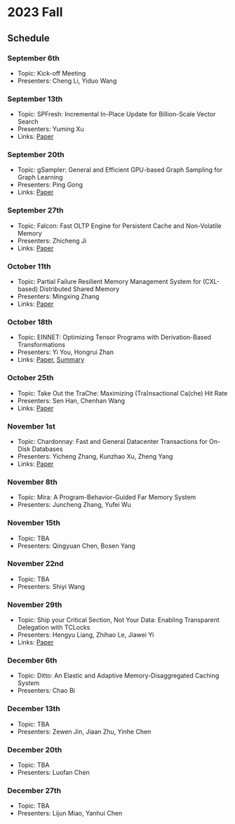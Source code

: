 # 2023 Fall

## Schedule

### September 6th

- Topic: Kick-off Meeting
- Presenters: Cheng Li, Yiduo Wang

### September 13th

- Topic: SPFresh: Incremental In-Place Update for Billion-Scale Vector Search
- Presenters: Yuming Xu
- Links: [Paper](https://rec.ustc.edu.cn/share/c1837200-5170-11ee-aad1-b9843821eb70)

### September 20th

- Topic: gSampler: General and Efficient GPU-based Graph Sampling for Graph Learning
- Presenters: Ping Gong
- Links: [Paper](https://rec.ustc.edu.cn/share/756f80a0-55e5-11ee-9910-9716e81e8cc9)

### September 27th

- Topic: Falcon: Fast OLTP Engine for Persistent Cache and Non-Volatile Memory
- Presenters: Zhicheng Ji
- Links: [Paper](https://cloud.tsinghua.edu.cn/f/f6d25a2e0d6f4f66ba2c/)

### October 11th

- Topic: Partial Failure Resilient Memory Management System for (CXL-based) Distributed Shared Memory
- Presenters: Mingxing Zhang
- Links: [Paper](https://rec.ustc.edu.cn/share/d6d29d40-5c71-11ee-9d4f-c1660e8b7d15)

### October 18th

- Topic: EINNET: Optimizing Tensor Programs with Derivation-Based Transformations
- Presenters: Yi You, Hongrui Zhan
- Links: [Paper](https://www.usenix.org/system/files/osdi23-zheng.pdf),
[Summary](https://zhuanlan.zhihu.com/p/664124915)

### October 25th

- Topic: Take Out the TraChe: Maximizing (Tra)nsactional Ca(che) Hit Rate
- Presenters: Sen Han, Chenhan Wang
- Links: [Paper](https://www.usenix.org/system/files/osdi23-cheng.pdf)

### November 1st

- Topic: Chardonnay: Fast and General Datacenter Transactions for On-Disk Databases
- Presenters: Yicheng Zhang, Kunzhao Xu, Zheng Yang
- Links: [Paper](https://www.usenix.org/system/files/osdi23-eldeeb.pdf)

### November 8th

- Topic: Mira: A Program-Behavior-Guided Far Memory System
- Presenters: Juncheng Zhang, Yufei Wu

### November 15th

- Topic: TBA
- Presenters: Qingyuan Chen, Bosen Yang

### November 22nd

- Topic: TBA
- Presenters: Shiyi Wang

### November 29th

- Topic: Ship your Critical Section, Not Your Data: Enabling Transparent Delegation with TCLocks
- Presenters: Hengyu Liang, Zhihao Le, Jiawei Yi
- Links: [Paper](https://www.usenix.org/system/files/osdi23-gupta.pdf)

### December 6th

- Topic: Ditto: An Elastic and Adaptive Memory-Disaggregated Caching System
- Presenters: Chao Bi

### December 13th

- Topic: TBA
- Presenters: Zewen Jin, Jiaan Zhu, Yinhe Chen

### December 20th

- Topic: TBA
- Presenters: Luofan Chen

### December 27th

- Topic: TBA
- Presenters: Lijun Miao, Yanhui Chen
